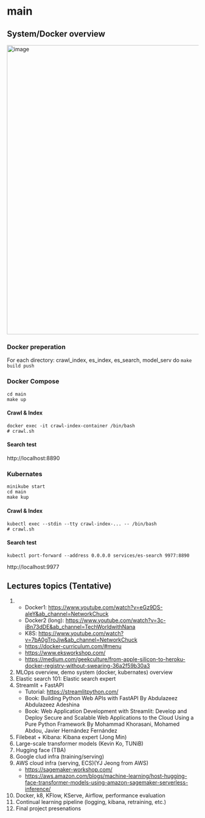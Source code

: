 # main

## System/Docker overview
<img width="758" alt="image" src="https://user-images.githubusercontent.com/901975/183826557-3dd15735-865c-4db2-abcd-9d66caba2473.png">

### Docker preperation
For each directory: crawl_index, es_index, es_search, model_serv do `make build push`

### Docker Compose
```
cd main
make up 
```

#### Crawl & Index
```
docker exec -it crawl-index-container /bin/bash
# crawl.sh  
```

#### Search test
http://localhost:8890

### Kubernates
```
minikube start
cd main
make kup
```
#### Crawl & Index
```
kubectl exec --stdin --tty crawl-index-... -- /bin/bash
# crawl.sh
```

#### Search test
```
kubectl port-forward --address 0.0.0.0 services/es-search 9977:8890
```

http://localhost:9977

## Lectures topics (Tentative)
1.
    - Docker1: https://www.youtube.com/watch?v=eGz9DS-aIeY&ab_channel=NetworkChuck
    - Docker2 (long): https://www.youtube.com/watch?v=3c-iBn73dDE&ab_channel=TechWorldwithNana
    - K8S: https://www.youtube.com/watch?v=7bA0gTroJjw&ab_channel=NetworkChuck
    - https://docker-curriculum.com/#menu
    - https://www.eksworkshop.com/
    - https://medium.com/geekculture/from-apple-silicon-to-heroku-docker-registry-without-swearing-36a2f59b30a3  
1. MLOps overview, demo system (docker, kubernates) overview
3. Elastic search 101: Elastic search expert
4. Streamlit + FastAPI
    - Tutorial: https://streamlitpython.com/ 
    - Book: Building Python Web APIs with FastAPI By Abdulazeez Abdulazeez Adeshina
    - Book: Web Application Development with Streamlit: Develop and Deploy Secure and Scalable Web Applications to the Cloud Using a Pure Python Framework By Mohammad Khorasani, Mohamed Abdou, Javier Hernández Fernández
6. Filebeat + Kibana: Kibana expert (Jong Min)
7. Large-scale transformer models (Kevin Ko, TUNiB)
8. Hugging face (TBA)
9. Google clud infra (training/serving)
10. AWS cloud infra (serving, ECS)(YJ Jeong from AWS)
    - https://sagemaker-workshop.com/
    - https://aws.amazon.com/blogs/machine-learning/host-hugging-face-transformer-models-using-amazon-sagemaker-serverless-inference/ 
11. Docker, k8, KFlow, KServe, Airflow, performance evaluation
12. Continual learning pipeline (logging, kibana, retraining, etc.) 
13. Final project presenations
